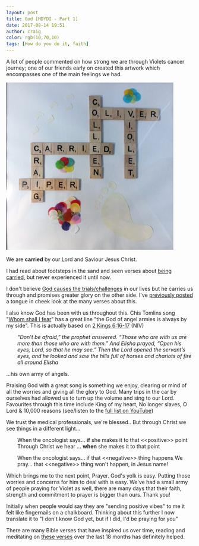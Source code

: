 ```yaml
---
layout: post
title: God [HDYDI - Part 1]
date: 2017-08-14 19:51
author: craig
color: rgb(10,70,10)
tags: [How do you do it, faith]
---
```

A lot of people commented on how strong we are through Violets cancer journey; one of our friends early on created this artwork which encompasses one of the main feelings we had.

<img src="/assets/img/posts/carriedaa.jpg" alt="Carried" width="450" height="450" />

We are <strong>carried</strong> by our Lord and Saviour Jesus Christ.

I had read about footsteps in the sand and seen verses about <a href="http://bible.knowing-jesus.com/topics/God-Carrying-People">being carried,</a> but never experienced it until now.

I don't believe <a href="http://faithit.com/christine-suhan-christians-stop-saying-everything-happens-reason/">God causes the trials/challenges</a> in our lives but he carries us through and promises greater glory on the other side. I've <a href="https://blog.seaboxes.com/2016/11/20/james-has-it-wrong.html">previously posted </a>a tongue in cheek look at the many verses about this.

I also know God has been with us throughout this. Chis Tomlins song "<a href="https://www.youtube.com/watch?v=q24z4XcJxnM">Whom shall I fear</a>" has a great line "the God of angel armies is always by my side". This is actually based on <a href="https://www.bible.com/bible/111/2KI.6.16-17">2 Kings 6:16-17</a> (NIV)
<p style="padding-left:30px;"><em>“Don’t be afraid,” the prophet answered. “Those who are with us are more than those who are with them.” And Elisha prayed, “Open his eyes, Lord, so that he may see.” Then the Lord opened the servant’s eyes, and he looked and saw the hills full of horses and chariots of fire all around Elisha</em></p>
…his own army of angels.

Praising God with a great song is something we enjoy, clearing or mind of all the worries and giving all the glory to God. Many trips in the car by ourselves had allowed us to turn up the volume and sing to our Lord. Favourites through this time include King of my heart, No longer slaves, O Lord &amp; 10,000 reasons (see/listen to the <a href="http://bit.ly/2oe6mMp">full list on YouTube</a>)

We trust the medical professionals, we're blessed.. But through Christ we see things in a different light…
<p style="padding-left:30px;">When the oncologist says… <strong>if</strong> she makes it to that &lt;&lt;positive&gt;&gt; point
Through Christ we hear … <strong>when</strong> she makes it to that point</p>
<p style="padding-left:30px;">When the oncologist says… if that &lt;&lt;negative&gt;&gt; thing happens
We pray… that &lt;&lt;negative&gt;&gt; thing won't happen, in Jesus name!</p>
Which brings me to the next point, Prayer. God's yolk is easy. Putting those worries and concerns for him to deal with is easy. We've had a small army of people praying for Violet as well, there are many days that their faith, strength and commitment to prayer is bigger than ours. Thank you!

Initially when people would say they are "sending positive vibes" to me it felt like fingernails on a chalkboard. Thinking about this further I now translate it to "I don't know God yet, but if I did, I'd be praying for you"

There are many Bible verses that have inspired us over time, reading and meditating on <a href="https://blog.seaboxes.com/2017/04/17/verses-to-get-you-through.html">these verses</a> over the last 18 months has definitely helped.

&nbsp;
